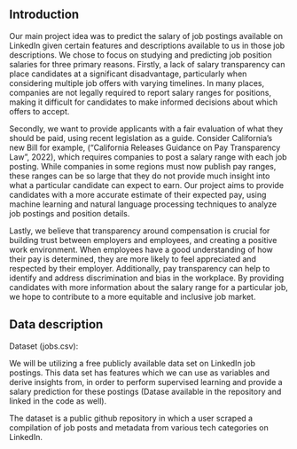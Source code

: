 ## Introduction
Our main project idea was to predict the salary of job postings available on LinkedIn given certain features and descriptions available to us in those job descriptions. We chose to focus on studying and predicting job position salaries for three primary reasons. Firstly, a lack of salary transparency can place candidates at a significant disadvantage, particularly when considering multiple job offers with varying timelines. In many places, companies are not legally required to report salary ranges for positions, making it difficult for candidates to make informed decisions about which offers to accept.

Secondly, we want to provide applicants with a fair evaluation of what they should be paid, using recent legislation as a guide. Consider California’s new Bill for example, (“California Releases Guidance on Pay Transparency Law”, 2022), which requires companies to post a salary range with each job posting. While companies in some regions must now publish pay ranges, these ranges can be so large that they do not provide much insight into what a particular candidate can expect to earn. Our project aims to provide candidates with a more accurate estimate of their expected pay, using machine learning and natural language processing techniques to analyze job postings and position details.

Lastly, we believe that transparency around compensation is crucial for building trust between employers and employees, and creating a positive work environment. When employees have a good understanding of how their pay is determined, they are more likely to feel appreciated and respected by their employer. Additionally, pay transparency can help to identify and address discrimination and bias in the workplace. By providing candidates with more information about the salary range for a particular job, we hope to contribute to a more equitable and inclusive job market.

## Data description
Dataset (jobs.csv):

We will be utilizing a free publicly available data set on LinkedIn job postings. This data set has features which we can use as variables and derive insights from, in order to perform supervised learning and provide a salary prediction for these postings (Datase available in the repository and linked in the code as well).

The dataset is a public github repository in which a user scraped a compilation of job posts and metadata from various tech categories on LinkedIn.
